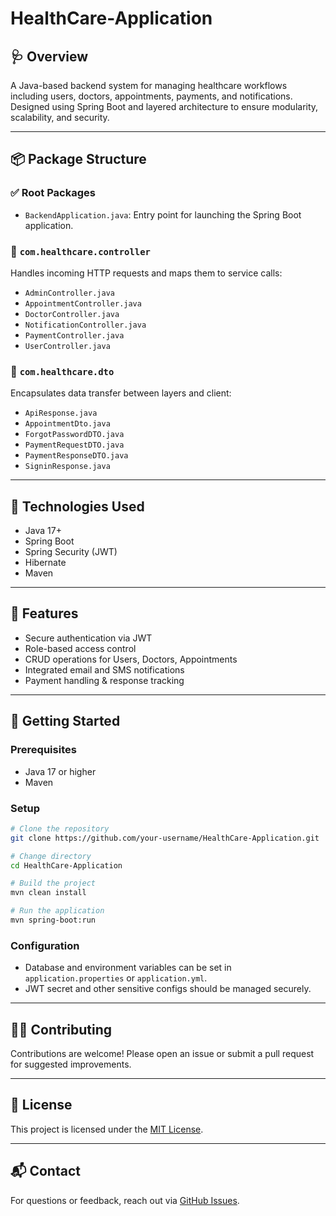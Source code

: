 # HealthCare-Application

## 🩺 Overview
A Java-based backend system for managing healthcare workflows including users, doctors, appointments, payments, and notifications. Designed using Spring Boot and layered architecture to ensure modularity, scalability, and security.

---

## 📦 Package Structure

### ✅ Root Packages
- `BackendApplication.java`: Entry point for launching the Spring Boot application.

### 📂 `com.healthcare.controller`
Handles incoming HTTP requests and maps them to service calls:
- `AdminController.java`
- `AppointmentController.java`
- `DoctorController.java`
- `NotificationController.java`
- `PaymentController.java`
- `UserController.java`

### 📂 `com.healthcare.dto`
Encapsulates data transfer between layers and client:
- `ApiResponse.java`
- `AppointmentDto.java`
- `ForgotPasswordDTO.java`
- `PaymentRequestDTO.java`
- `PaymentResponseDTO.java`
- `SigninResponse.java`
---

## 🧪 Technologies Used

- Java 17+
- Spring Boot
- Spring Security (JWT)
- Hibernate
- Maven

---

## 📌 Features

- Secure authentication via JWT
- Role-based access control
- CRUD operations for Users, Doctors, Appointments
- Integrated email and SMS notifications
- Payment handling & response tracking

---

## 🚀 Getting Started

### Prerequisites
- Java 17 or higher
- Maven

### Setup

```bash
# Clone the repository
git clone https://github.com/your-username/HealthCare-Application.git

# Change directory
cd HealthCare-Application

# Build the project
mvn clean install

# Run the application
mvn spring-boot:run
```

### Configuration
- Database and environment variables can be set in `application.properties` or `application.yml`.
- JWT secret and other sensitive configs should be managed securely.

---

## 👨‍💻 Contributing

Contributions are welcome! Please open an issue or submit a pull request for suggested improvements.

---

## 📄 License

This project is licensed under the [MIT License](LICENSE).

---

## 📬 Contact

For questions or feedback, reach out via [GitHub Issues](https://github.com/TwinkleKr/HealthCare-Application/).
